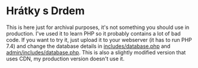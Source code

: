 # Hrátky s Drdem
This is here just for archival purposes, it's not something you should use in production. I've used it to learn PHP so it probably contains a lot of bad code.
If you want to try it, just upload it to your webserver (it has to run PHP 7.4) and change the database details in [includes/database.php](https://github.com/Fjuro/hratky-s-drdem/blob/master/includes/database.php) and [admin/includes/database.php](https://github.com/Fjuro/hratky-s-drdem/blob/master/admin/includes/database.php).
This is also a slightly modified version that uses CDN, my production version doesn't use it.
